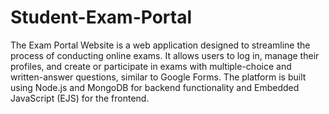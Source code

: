 # Student-Exam-Portal
The Exam Portal Website is a web application designed to streamline the process of conducting online exams. It allows users to log in, manage their profiles, and create or participate in exams with multiple-choice and written-answer questions, similar to Google Forms.
The platform is built using Node.js and MongoDB for backend functionality and Embedded JavaScript (EJS) for the frontend.
